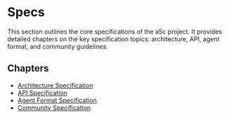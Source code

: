 # Specs

This section outlines the core specifications of the a5c project. It provides detailed chapters on the key specification topics: architecture, API, agent format, and community guidelines.

## Chapters

- [Architecture Specification](architecture.md)
- [API Specification](api.md)
- [Agent Format Specification](agent_format.md)
- [Community Specification](community.md)
